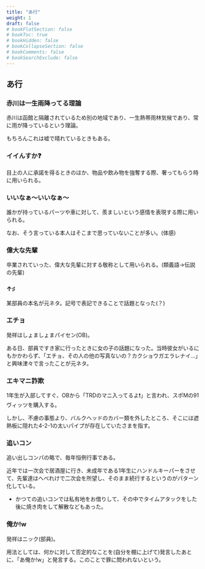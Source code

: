 ```yaml
---
title: "あ行"
weight: 1
draft: false
# bookFlatSection: false
# bookToc: true
# bookHidden: false
# bookCollapseSection: false
# bookComments: false
# bookSearchExclude: false
---
```


## あ行

### 赤川は一生雨降ってる理論

赤川は函館と隔離されているため別の地域であり、一生熱帯雨林気候であり、常に雨が降っているという理論。

もちろんこれは嘘で晴れているときもある。

### イイんすか❓

目上の人に承諾を得るときのほか、物品や飲み物を強奪する際、奢ってもらう時に用いられる。

### いいなぁ〜いいなぁ〜

誰かが持っているパーツや車に対して、羨ましいという感情を表現する際に用いられる。

なお、そう言っている本人はそこまで思っていないことが多い。(体感)

### 偉大な先輩

卒業されていった、偉大な先輩に対する敬称として用いられる。(類義語→伝説の先輩)

### ↑♯

某部員の本名が元ネタ。記号で表記できることで話題となった(？)

### エチョ

発祥はしょましょまパイセン(OB)。

ある日、部員ですき家に行ったときに女の子の話題になった。当時彼女がいるにもかかわらず、「エチョ、その人の他の写真ないの？カクショウガエラレナイ...」と興味津々で言ったことが元ネタ。

### エキマニ詐欺

1年生が入部してすぐ、OBから「TRDのマニ入ってるよ❗」と言われ、スポMの91ヴィッツを購入する。

しかし、不慮の事態より、バルクヘッドのカバー類を外したところ、そこには遮熱板に隠れた4-2-1の太いパイプが存在していたさまを指す。

### 追いコン

追い出しコンパの略で、毎年恒例行事である。

近年では一次会で居酒屋に行き、未成年である1年生にハンドルキーパーをさせて、先輩達はへべれけで二次会を所望し、そのまま続行するというのがパターン化している。

- かつての追いコンでは私有地をお借りして、その中でタイムアタックをした後に焼き肉をして解散などもあった。

### 俺か!w

発祥はニック(部員)。

用法としては、何かに対して否定的なことを(自分を棚に上げて)発言したあとに、「あ俺か!w」と発言する。このことで罪に問われないという。